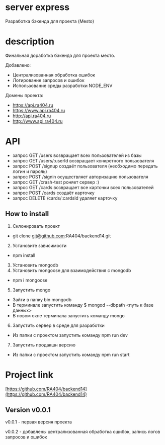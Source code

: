 # server express
Разработка бэкенда для проекта (Mesto)

# description
Финальная доработка бэкенда для проекта место.

Добавлено:
* Централизованная обработка ошибок
* Логирование запросов и ошибок
* Использование среды разработки NODE_ENV

Домены проекта:
* https://api.ra404.ru
* https://www.api.ra404.ru
* http://api.ra404.ru
* http://www.api.ra404.ru

# API 
* запрос GET /users возвращает всех пользователей из базы
* запрос GET /users/:userId возвращает конкретного пользователя
* запрос POST /signup создаёт пользователя (необходимо передать логин и пароль)
* запрос POST /signin осуществляет авторизацию пользователя
* запрос GET /crash-test роняет сервер :)
* запрос GET /cards возвращает все карточки всех пользователей
* запрос POST /cards создаёт карточку
* запрос DELETE /cards/:cardsId удаляет карточку

## How to install
1. Склонировать проект
* git clone git@github.com:RA404/backend14.git
2. Установите зависимости
* npm install
3. Установить mongodb
4. Установить mongoose для взаимодействия с mongodb
* npm i mongoose
5. Запустить mongo
* Зайти в папку bin mongodb
* В терминале запустить команду $ mongod --dbpath <путь к базе данных>
* В новом окне терминала запустить команду mongo
6. Запустить сервер в среде для разработки
* Из папки с проектом запустить команду npm run dev
7. Запустить продакшн версию
* Из папки с проектом запустить команду npm run start

# Project link 
[https://github.com/RA404/backend14](https://github.com/RA404/backend14)

## Version v0.0.1
v0.0.1 - первая версия проекта

v0.0.2 - добавлены централизованная обработка ошибок, запись логов запросов и ошибок 